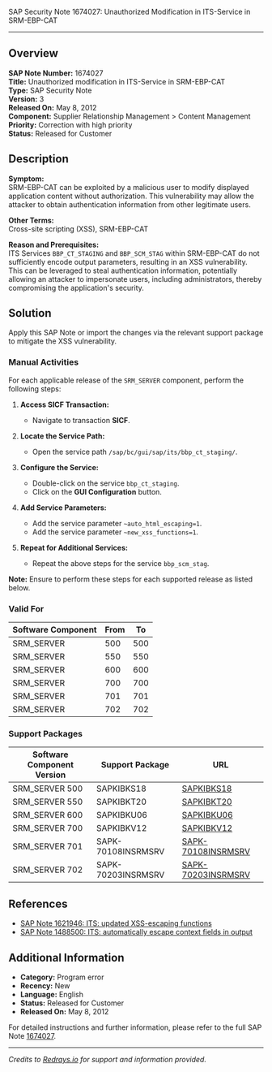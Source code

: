 SAP Security Note 1674027: Unauthorized Modification in ITS-Service in SRM-EBP-CAT

---

## Overview

**SAP Note Number:** 1674027  
**Title:** Unauthorized modification in ITS-Service in SRM-EBP-CAT  
**Type:** SAP Security Note  
**Version:** 3  
**Released On:** May 8, 2012  
**Component:** Supplier Relationship Management > Content Management  
**Priority:** Correction with high priority  
**Status:** Released for Customer

## Description

**Symptom:**  
SRM-EBP-CAT can be exploited by a malicious user to modify displayed application content without authorization. This vulnerability may allow the attacker to obtain authentication information from other legitimate users.

**Other Terms:**  
Cross-site scripting (XSS), SRM-EBP-CAT

**Reason and Prerequisites:**  
ITS Services `BBP_CT_STAGING` and `BBP_SCM_STAG` within SRM-EBP-CAT do not sufficiently encode output parameters, resulting in an XSS vulnerability. This can be leveraged to steal authentication information, potentially allowing an attacker to impersonate users, including administrators, thereby compromising the application's security.

## Solution

Apply this SAP Note or import the changes via the relevant support package to mitigate the XSS vulnerability.

### Manual Activities

For each applicable release of the `SRM_SERVER` component, perform the following steps:

1. **Access SICF Transaction:**
   - Navigate to transaction **SICF**.

2. **Locate the Service Path:**
   - Open the service path `/sap/bc/gui/sap/its/bbp_ct_staging/`.

3. **Configure the Service:**
   - Double-click on the service `bbp_ct_staging`.
   - Click on the **GUI Configuration** button.

4. **Add Service Parameters:**
   - Add the service parameter `~auto_html_escaping=1`.
   - Add the service parameter `~new_xss_functions=1`.

5. **Repeat for Additional Services:**
   - Repeat the above steps for the service `bbp_scm_stag`.

**Note:** Ensure to perform these steps for each supported release as listed below.

### Valid For

| Software Component | From | To |
|--------------------|------|----|
| SRM_SERVER         | 500  | 500 |
| SRM_SERVER         | 550  | 550 |
| SRM_SERVER         | 600  | 600 |
| SRM_SERVER         | 700  | 700 |
| SRM_SERVER         | 701  | 701 |
| SRM_SERVER         | 702  | 702 |

### Support Packages

| Software Component Version | Support Package | URL |
|----------------------------|-----------------|-----|
| SRM_SERVER 500             | SAPKIBKS18      | [SAPKIBKS18](https://me.sap.com/supportpackage/SAPKIBKS18) |
| SRM_SERVER 550             | SAPKIBKT20      | [SAPKIBKT20](https://me.sap.com/supportpackage/SAPKIBKT20) |
| SRM_SERVER 600             | SAPKIBKU06      | [SAPKIBKU06](https://me.sap.com/supportpackage/SAPKIBKU06) |
| SRM_SERVER 700             | SAPKIBKV12      | [SAPKIBKV12](https://me.sap.com/supportpackage/SAPKIBKV12) |
| SRM_SERVER 701             | SAPK-70108INSRMSRV | [SAPK-70108INSRMSRV](https://me.sap.com/supportpackage/SAPK-70108INSRMSRV) |
| SRM_SERVER 702             | SAPK-70203INSRMSRV | [SAPK-70203INSRMSRV](https://me.sap.com/supportpackage/SAPK-70203INSRMSRV) |

## References

- [SAP Note 1621946: ITS: updated XSS-escaping functions](https://me.sap.com/notes/1621946)
- [SAP Note 1488500: ITS: automatically escape context fields in output](https://me.sap.com/notes/1488500)

## Additional Information

- **Category:** Program error
- **Recency:** New
- **Language:** English
- **Status:** Released for Customer
- **Released On:** May 8, 2012

For detailed instructions and further information, please refer to the full SAP Note [1674027](https://me.sap.com/notes/1674027).

---

*Credits to [Redrays.io](https://redrays.io) for support and information provided.*